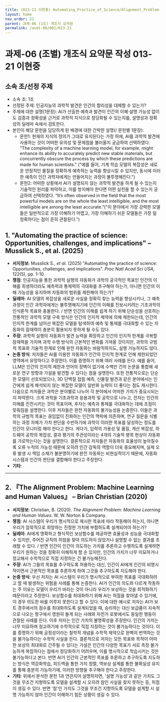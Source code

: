 ```yaml
---
title: (013-21 이현중) Automating_Practice_of_Science/Alignment_Problem
layout: home
nav_order: 21
parent: 과제-06 (1조) 개조식 요약문
permalink: /asmt-06/001/013-21
---
```


# 과제-06 (조별) 개조식 요약문 작성 013-21 이현중

## 소속 조/선정 주제

- 소속 조: 1조
- 선정된 주제: 인공지능의 과학적 발견은 인간의 합리성을 대체할 수 있는가?
- 주제에 대한 설명(1문장): AI가 산출한 예측과 발견이 인간의 이해·설명 가능성 없이도 검증과 정확성을 근거로 과학적 지식으로 정당화될 수 있는지를, 설명성과 정확성의 딜레마 속에서 검토한다.
- 본인이 해당 문헌을 담당하게 된 배경에 대한 간략한 설명(/ 문헌별 1문장):  
  - 문헌1: 현재의 지식의 정의가 그대로 유지된다는 가정 하에, AI를 과학적 발견에 사용하는 것이 어떠한 유의성 및 문제점을 불러올지 궁금하여 선택하였다. "The complexity of a machine learning model, for example, might enhance its ability to accurately predict new stable materials, but concurrently obscure the process by which these predictions are made for human scientists." ("예를 들어, 기계 학습 모델의 복잡성은 새로운 안정적인 물질을 정확하게 예측하는 능력을 향상시킬 수 있지만, 동시에 이러한 예측이 인간 과학자에게는 만들어지는 과정이 불투명해진다.")
  - 문헌2: 어떠한 상황에서 AI가 설명되지 않는 과학적 발견을 하게 될 수 있는지 기술적인 원리를 파악하고, 이를 방지해야 한다면 어떤 실천을 할 수 있는지 궁금하여 선택하였다. “It’s often observed in the field that the most powerful models are on the whole the least intelligible, and the most intelligible are among the least accurate.”("이 분야에서 가장 강력한 모델들은 일반적으로 가장 이해하기 어렵고, 가장 이해하기 쉬운 모델들은 가장 덜 정확하다는 점이 흔히 관찰된다.")

## 1. "Automating the practice of science: Opportunities, challenges, and implications" – Musslick S., et al. (2025)

- **서지정보**: Musslick S., *et al.* (2025) "Automating the practice of science: Opportunities, challenges, and implications". *Proc Natl Acad Sci USA*, 122(5), pp. 1-10.
- **쟁점**: 인공지능을 통한 과학적 실행의 자동화가 과학의 궁극적인 목표인 인간의 이해를 희생하더라도 예측력과 통제력의 극대화를 추구해야 하는가, 아니면 인간의 이해 가능성을 유지하며 자동화의 범위를 제한해야 하는가?  
- **딜레마**: AI 모델의 복잡성을 새로운 사실을 정확히 찾는 능력을 향상시키나, 그 예측 과정이 인간 과학자에게는 불투명해지기에 인간의 이해를 진보시키려는 기초과학의 인식론적 목표와 충돌한다. /  반면 인간의 이해를 쉽게 하기 위해 단순성을 선호하는 전통적인 과학적 모델 구축 방식은 인간의 인지적 제약에 의해 제한되는데, 인간의 인지적 한계를 넘어선 복잡한 모델을 탐색하여 예측 및 통제를 극대화할 수 있는 자동화의 잠재력이 충분히 활용되지 못하게 될 수도 있다.
- **주장**: 과학적 실행의 자동화가 발견 능력을 확장하고 인간의 인지적 한계를 극복할 잠재력을 가지며 과학 수행 방식의 근본적인 변화를 가져올 것이지만, 과학의 규범적 목표와 기술적 한계로 인해 완전 자동화는 바람직하지도, 실행 가능하지도 않다. 
- **논증 방식**: 저자들은 AI를 이용한 자동화가 인간의 인지적 한계로 인해 제한되었던 영역에서 유망하다고 주장한다. 이를 증명하기 위해 여러 사례를 든다. 예를 들어, LLM은 인간의 인지적 제한과 언어의 장벽이 없기에 수백만 건의 논문을 통합해 새로운 연구 방향과 가설을 발견할 수 있다는 점을 설명한다. 또한 전통적으로는 단순한 모델이 선호되었으나, 3D 단백질 접힘 예측, 신물질 발견과 같은 분야에서는 인간에게 쉽게 해석되지 않는 복잡한 모델이 일반화 능력이 더 좋다는 점도 제시한다. 다음으로 저자들은 과학은 분야별로 나누어 각 분야에서 어떠한 가치가 중요시되는지 파악한다. 크게 과학을 기초과학과 응용과학 및 공학으로 나누고, 전자는 인간의 이해를 진전시키는 것이 목표이며, 후자는 예측과 통제를 극대화하는 데에 초점이 맞춰짐을 설명한다. 이후 저자들은 완전 자동화의 불가능성을 논증한다. 이들은 과학의 규범적 목표는 끊임없이 진화하는 인간의 맥락에 의존하며, 연구 질문을 식별하는 과정 자체가 가치 판단을 수반하기에 과학이 이러한 목표를 달성하는 정도를 인간이 모니터링 해야 한다고 한다. 게다가, 입력의 가용성 및 품질, 계산 복잡성, 하드웨어 공학의 복잡성, 결과 평가의 주관성이라는 4개의 기술적 병목 현상이 자동화를 가로막는다는 것을 설명한다. 결론적으로 저자들은 자동화의 효율성이 높아질수록 오류 누적의 가능성 때문에 오히려 인간 감독의 역할이 더욱 중요해지며, 실제 오류 발생 시 책임 소재가 불분명하기에 완전 자동화는 비현실적이기 때문에, 자동화 시스템과 인간의 판단을 결합해야 한다고 주장한다.
- **기타**: 

---

## 2. 『The Alignment Problem: Machine Learning and Human Values』 – Brian Christian (2020)

- **서지정보**: Christian, B. (2020). *The Alignment Problem: Machine Learning and Human Values*. W. W. Norton & Company.
- **쟁점**: AI 시스템이 우리가 명시적으로 제시한 목표에 따라 작동해야 하는지, 아니면 우리가 암묵적으로 희망하는 진정한 가치에 부합하도록 설계되어야 하는가?
- **딜레마**: AI에게 명확하고 형식적인 보상함수를 제공하면 효율성과 성능을 극대화할 수 있지만, 주어진 규칙의 허점을 찾아 의도하지 않았거나 설명할 수 없는 결과를 초래할 수 있다. / 반면 인간이 인간이 의도하는 가치를 추론하고 수행하도록 설계하면 우리가 원하는 것을 정확히 이해하게 할 순 있지만, 인간의 가치가 너무 미묘하거나 정교해서 수학적으로 직접 지정하는 건 불가능해진다.  
- **주장**: AI가 그들의 목표를 추구하도록 허용하는 대신, 인간이 AI에게 인간의 비명시적이면서 근본적인 목표를 추론하게 하여 그것을 추구하도록 지도해야 한다.
- **논증 방식**: 우선 저자는 AI 시스템이 우리가 명시적으로 부여한 목표를 극대화하려고 할 때 발생하는 위험을 사례를 통해 논증한다. AI가 인간의 의도와 다르게 작동하는 주 이유는 모델이 우리가 바라는 것이 아니라 우리가 보상하는 것을 최적화하기 때문이라고 주장한다. 보상함수를 최대화하기 위해 AI는 허점을 찾아낼 수 있기에, 이 경우 의도한 바를 이루지 못한다고 할 수 있다. 이에 대한 예시로 저자는 AI가 보트 경주에서의 점수를 최대화하도록 설계되었을 때, 승리하는 대신 보급품이 지속적으로 나오는 항구에서 영원히 돌게 되는 사례와 자전거 로봇에서도 동일한 행동이 관찰된 사례를 든다. 이후 저자는 인간 가치의 불명확성을 주장한다. 인간의 가치는 너무 미묘하며 정교하기에 수학적으로 직접 지정하는 것이 불가능하다는 것이다. 이를 증명하기 위해 공정성이라는 철학적 개념을 수학적 제약으로 완벽히 번역하는 것을 불가능하다는 수학적 사실을 든다. 결론적으로 저자는 모든 목표와 목적이 어떠한 보상의 최대화로 간주될 수 있다는 가설은 인간의 다양한 목표가 서로 측정 불가능하게 복잡하다는 점에서 정당화하기 어려우며, 이를 명시적으로 학습시키는 것은 불가능하다고 본다. 반면 AI가 인간의 근본적인 목표를 추론하고 추구하도록 지도하는 방식은 역강화학습, 피드백을 통한 가치 정렬, 역보상 설계를 통한 불확실성 유지를 통해 충분히 가능하기에, 이러한 방향을 추구해야 한다고 주장한다.
- **기타**: 위에서 분석한 문헌 1과 연관지어 설명하자면, '설명 가능성'과 같은 가치도 그것을 무조건 지향하도록 모델을 설계할 시 오히려 참인 사실을 찾지 못하는 등, 허점이 생길 수 있다. 반면 '참'인 가치도 그것을 무조건 지향하도록 모델을 설계할 시 설명 가능하지 않아 인간이 이해하기 힘든 상황이 생길 수 있다.

